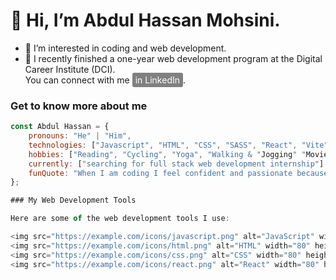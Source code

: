 # 👋 Hi, I’m Abdul Hassan Mohsini. 
  
- 👀 I’m interested in coding and web development.
- 🌱 I recently finished a one-year web development program at the Digital Career Institute (DCI).<br>You can connect with me <a href="https://www.linkedin.com/in/abdul-hassan" style="background-color: gray; color: white; padding: 3px 5px; border-radius: 3px; text-decoration: none;">in LinkedIn</a>.




###  Get to know more about me
```javaScript
const Abdul Hassan = {
    pronouns: "He" | "Him",
    technologies: ["Javascript", "HTML", "CSS", "SASS", "React", "Vite", "Express"],
    hobbies: ["Reading", "Cycling", "Yoga", "Walking & "Jogging" "Movies"],
    currently: ["searching for full stack web development internship"]
    funQuote: "When I am coding I feel confident and passionate because I know, today I am better than yesterday."
};

### My Web Development Tools

Here are some of the web development tools I use:

<img src="https://example.com/icons/javascript.png" alt="JavaScript" width="80" height="80">
<img src="https://example.com/icons/html.png" alt="HTML" width="80" height="80">
<img src="https://example.com/icons/css.png" alt="CSS" width="80" height="80">
<img src="https://example.com/icons/react.png" alt="React" width="80" height="80">

